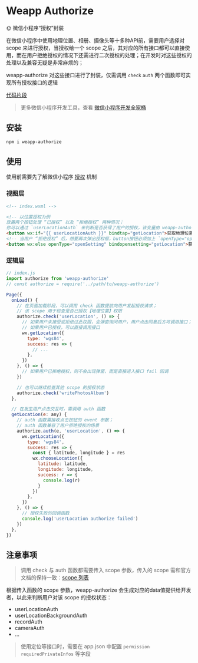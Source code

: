 # Weapp Authorize

🌞 微信小程序“授权”封装

在微信小程序中使用地理位置、相册、摄像头等十多种API前，需要用户选择对 scope 来进行授权，当授权给一个 scope 之后，其对应的所有接口都可以直接使用，而在用户拒绝授权的情况下还需进行二次授权的处理；在开发时对这些授权的处理以及兼容无疑是非常麻烦的；

weapp-authorize 对这些接口进行了封装，仅需调用 `check` `auth` 两个函数即可实现所有授权接口的逻辑

[代码片段](https://developers.weixin.qq.com/s/UeK3qWmk7NSb)

> 更多微信小程序开发工具，查看 [微信小程序开发全家桶](https://www.liiiiiiu.com/dev/weapp-dev-bucket)

## 安装

```bash
npm i weapp-authorize
```

## 使用

使用前需要先了解微信小程序 [授权](https://developers.weixin.qq.com/miniprogram/dev/framework/open-ability/authorize.html) 机制

### 视图层

```html
<!-- index.wxml -->

<!-- 以位置授权为例
放置两个按钮处理 “已授权” 以及 “拒绝授权” 两种情况；
你可以通过 `userLocationAuth` 来判断是否获得了用户的授权，该变量由 weapp-authorize 自动生成并管理 -->
<button wx:if="{{ userLocationAuth }}" bindtap="getLocation">获取地理位置</button>
<!-- 当用户 “拒绝授权” 后，想要再次弹出授权框，button按钮必须加上 `openType="openSetting"` 属性 -->
<button wx:else openType="openSetting" bindopensetting="getLocation">获取地理位置</button>
```

### 逻辑层

```javascript
// index.js
import authorize from 'weapp-authorize'
// const authorize = require('../path/to/weapp-authorize')

Page({
  onLoad() {
    // 在页面加载阶段，可以调用 check 函数提前向用户发起授权请求；
    // 该 scope 用于检查是否已授权【地理位置】权限
    authorize.check('userLocation', () => {
      // 如果用户未接受或拒绝过此权限，会弹窗询问用户，用户点击同意后方可调用接口；
      // 如果用户已授权，可以直接调用接口
      wx.getLocation({
        type: 'wgs84',
        success: res => {
          // ...
        },
      })
    }, () => {
      // 如果用户已拒绝授权，则不会出现弹窗，而是直接进入接口 fail 回调
    })

    // 也可以继续检查其他 scope 的授权状态
    authorize.check('writePhotosAlbum')
  },

  // 在发生用户点击交互时，需调用 auth 函数
  getLocation(e: any) {
    // auth 函数需接收点击按钮的 event 参数；
    // auth 函数兼容了用户拒绝授权的场景
    authorize.auth(e, 'userLocation', () => {
      wx.getLocation({
        type: 'wgs84',
        success: res => {
          const { latitude, longitude } = res
          wx.chooseLocation({
            latitude: latitude,
            longitude: longitude,
            success: r => {
              console.log(r)
            }
          })
        },
      })
    }, () => {
      // 授权失败的回调函数
      console.log('userLocation authorize failed')
    })
  },
})
```

## 注意事项

> 调用 check 与 auth 函数都需要传入 scope 参数，传入的 scope 需和官方文档的保持一致：[scope 列表](https://developers.weixin.qq.com/miniprogram/dev/framework/open-ability/authorize.html)

根据传入函数的 scope 参数，weapp-authorize 会生成对应的data值提供给开发者，以此来判断用户对该 scope 的授权状态：

- userLocationAuth
- userLocationBackgroundAuth
- recordAuth
- cameraAuth
- ...

> 使用定位等接口时，需要在 app.json 中配置 `permission` `requiredPrivateInfos` 等字段
